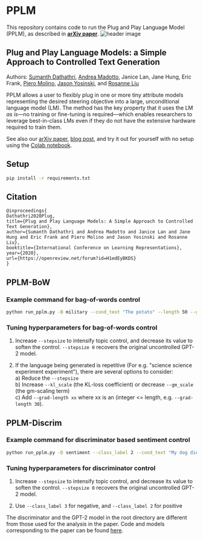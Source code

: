 # PPLM

This repository contains code to run the Plug and Play Language Model (PPLM), as described in **[arXiv paper](https://arxiv.org/abs/1912.02164)**.
![header image](./imgs/headfigure.png)

## Plug and Play Language Models: a Simple Approach to Controlled Text Generation
Authors: [Sumanth Dathathri](https://dathath.github.io/), [Andrea Madotto](https://andreamad8.github.io/), Janice Lan, Jane Hung, Eric Frank, [Piero Molino](https://w4nderlu.st/), [Jason Yosinski](http://yosinski.com/), and [Rosanne Liu](http://www.rosanneliu.com/)

PPLM allows a user to flexibly plug in one or more tiny attribute models representing the desired steering objective into a large, unconditional language model (LM). The method has the key property that it uses the LM _as is_—no training or fine-tuning is required—which enables researchers to leverage best-in-class LMs even if they do not have the extensive hardware required to train them.

See also our [arXiv paper](https://arxiv.org/abs/1912.02164), [blog post](https://eng.uber.com/pplm), and try it out for yourself with no setup using the [Colab notebook](https://colab.research.google.com/drive/1Ux0Z4-ruiVtJ6jUk98uk6FqfvGHCOYL3).

## Setup

```bash
pip install -r requirements.txt
```

## Citation
```
@inproceedings{
Dathathri2020Plug,
title={Plug and Play Language Models: A Simple Approach to Controlled Text Generation},
author={Sumanth Dathathri and Andrea Madotto and Janice Lan and Jane Hung and Eric Frank and Piero Molino and Jason Yosinski and Rosanne Liu},
booktitle={International Conference on Learning Representations},
year={2020},
url={https://openreview.net/forum?id=H1edEyBKDS}
}
```

## PPLM-BoW 

### Example command for bag-of-words control

```bash
python run_pplm.py -B military --cond_text "The potato" --length 50 --gamma 1.5 --num_iterations 3 --num_samples 10 --stepsize 0.03 --window_length 5 --kl_scale 0.01 --gm_scale 0.99 --colorama --sample
```

### Tuning hyperparameters for bag-of-words control

1. Increase `--stepsize` to intensify topic control, and decrease its value to soften the control. `--stepsize 0` recovers the original uncontrolled GPT-2 model. 

2. If the language being generated is repetitive (For e.g. "science science experiment experiment"), there are several options to consider: </br>
	a) Reduce the `--stepsize` </br>
	b) Increase `--kl_scale` (the KL-loss coefficient) or decrease `--gm_scale` (the gm-scaling term) </br>
	c) Add `--grad-length xx` where xx is an (integer <= length, e.g. `--grad-length 30`).</br>


## PPLM-Discrim

### Example command for discriminator based sentiment control

```bash
python run_pplm.py -D sentiment --class_label 2 --cond_text "My dog died" --length 50 --gamma 1.0 --num_iterations 10 --num_samples 10 --stepsize 0.04 --kl_scale 0.01 --gm_scale 0.95 --sample
```

### Tuning hyperparameters for discriminator control

1. Increase `--stepsize` to intensify topic control, and decrease its value to soften the control. `--stepsize 0` recovers the original uncontrolled GPT-2 model. 

2. Use `--class_label 3` for negative, and `--class_label 2` for positive


The discriminator and the GPT-2 model in the root directory are different from those used for the analysis in the paper. Code and models corresponding to the paper can be found [here](https://github.com/uber-research/PPLM/tree/master/paper_code).
